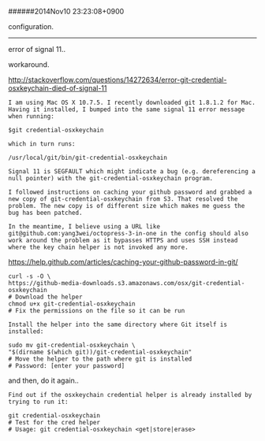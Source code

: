
######2014Nov10 23:23:08+0900

configuration.

---

error of signal 11..

workaround.

<http://stackoverflow.com/questions/14272634/error-git-credential-osxkeychain-died-of-signal-11>

```
I am using Mac OS X 10.7.5. I recently downloaded git 1.8.1.2 for Mac. Having it installed, I bumped into the same signal 11 error message when running:

$git credential-osxkeychain

which in turn runs:

/usr/local/git/bin/git-credential-osxkeychain

Signal 11 is SEGFAULT which might indicate a bug (e.g. dereferencing a null pointer) with the git-credential-osxkeychain program.

I followed instructions on caching your github password and grabbed a new copy of git-credential-osxkeychain from S3. That resolved the problem. The new copy is of different size which makes me guess the bug has been patched.

In the meantime, I believe using a URL like git@github.com:yang3wei/octopress-3-in-one in the config should also work around the problem as it bypasses HTTPS and uses SSH instead where the key chain helper is not invoked any more.
```

<https://help.github.com/articles/caching-your-github-password-in-git/>

```
curl -s -O \
https://github-media-downloads.s3.amazonaws.com/osx/git-credential-osxkeychain
# Download the helper
chmod u+x git-credential-osxkeychain
# Fix the permissions on the file so it can be run

Install the helper into the same directory where Git itself is installed:

sudo mv git-credential-osxkeychain \
"$(dirname $(which git))/git-credential-osxkeychain"
# Move the helper to the path where git is installed
# Password: [enter your password]
```

and then, do it again..

```
Find out if the osxkeychain credential helper is already installed by trying to run it:

git credential-osxkeychain
# Test for the cred helper
# Usage: git credential-osxkeychain <get|store|erase>
```
